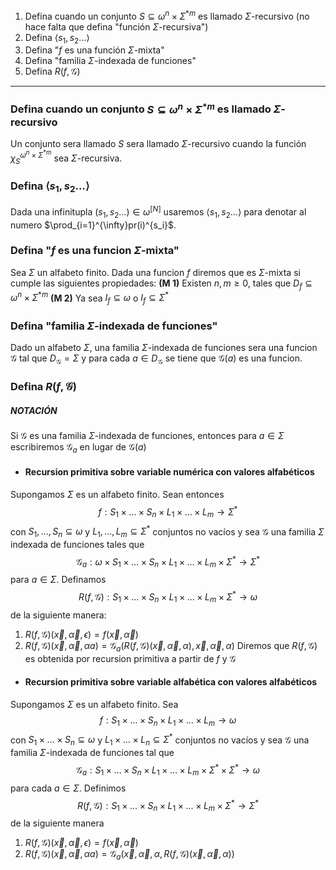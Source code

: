1. Defina cuando un conjunto $S\subseteq \omega^{n}\times\Sigma^{*m}$ es llamado $\Sigma$-recursivo (no hace falta que defina "función $\Sigma$-recursiva")
2. Defina $\langle s_1,s_2\dots\rangle$  
3. Defina "$f$ es una función $\Sigma$-mixta"
4. Defina "familia $\Sigma$-indexada de funciones"
5. Defina $R(f,\mathcal{G})$ 
---
### Defina cuando un conjunto $S\subseteq\omega^{n}\times\Sigma^{*m}$ es llamado $\Sigma$-recursivo
Un conjunto sera llamado $S$ sera llamado $\Sigma$-recursivo cuando la función $\chi ^{\omega^{n}\times\Sigma^{*m}}_S$ sea $\Sigma$-recursiva.
### Defina $\langle s_1,s_2\dots\rangle$
Dada una infinitupla $(s_1,s_2\dots)\in\omega^{[N]}$  usaremos $\langle s_1,s_2\dots\rangle$ para denotar al numero  $\prod_{i=1}^{\infty}pr(i)^{s_i}$.
### Defina "$f$ es una funcion $\Sigma$-mixta"
Sea $\Sigma$ un alfabeto finito. Dada una funcion $f$ diremos que es $\Sigma$-mixta si cumple las siguientes propiedades:
	**(M 1)** Existen $n,m\geq0$, tales que $D_f\subseteq\omega^{n}\times\Sigma^{*m}$ 
	**(M 2)** Ya sea $I_f\subseteq\omega$ o $I_f\subseteq\Sigma^*$ 
### Defina "familia $\Sigma$-indexada de funciones"
Dado un alfabeto $\Sigma$, una familia $\Sigma$-indexada de funciones sera una funcion $\mathcal{G}$ tal que $D_{\mathcal{G}}=\Sigma$ y para cada $a\in D_\mathcal{G}$ se tiene que $\mathcal{G}(a)$ es una funcion.
### Defina $R(f,\mathcal{G})$
##### NOTACIÓN
Si $\mathcal{G}$ es una familia $\Sigma$-indexada de funciones, entonces para $a \in \Sigma$ escribiremos $\mathcal{G}_a$ en lugar de $\mathcal{G}(a)$
- #### Recursion primitiva sobre variable numérica con valores alfabéticos
Supongamos $\Sigma$ es un alfabeto finito. Sean entonces $$
	f: S _{1}\times \dots\times S_{n}\times L _{1}\times\dots\times L_{m}\rightarrow \Sigma^{*}
	$$ con $S_{1}, \dots, S_{n}\subseteq \omega$ y  $L_{1},\dots, L_{m}\subseteq \Sigma^{*}$ conjuntos no vacíos y sea $\mathcal{G}$ una familia $\Sigma$ indexada de funciones tales que 
$$
\mathcal{G}_{a}: \omega \times S _{1}\times \dots\times S_{n}\times L _{1}\times\dots\times L_{m}\times\Sigma^{*}\rightarrow \Sigma^{*}
$$
para  $a \in \Sigma$. Definamos 
$$
R(f,\mathcal{G}): S _{1}\times \dots\times S_{n}\times L _{1}\times\dots\times L_{m}\times \Sigma^{*}\rightarrow \omega
$$
de la siguiente manera:
1. $R(f,\mathcal{G})(\vec{x},\vec{\alpha},\epsilon)=f(\vec{x},\vec{\alpha})$
2. $R(f,\mathcal{G})(\vec{x},\vec{\alpha},\alpha a)=\mathcal{G}_{a}(R(f,\mathcal{G})(\vec{x},\vec{\alpha},\alpha),\vec{x},\vec{\alpha},\alpha)$
Diremos que $R(f,\mathcal{G})$ es obtenida por recursion primitiva a partir de $f$ y $\mathcal{G}$

- #### Recursion primitiva sobre variable alfabética con valores alfabéticos
Supongamos $\Sigma$ es un alfabeto finito. Sea
$$
f: S _{1}\times \dots\times S_ n\times L _{1}\times\dots\times L_{m}\rightarrow \omega 
$$
con $S_{1}\times \dots\times S_{n}\subseteq\omega$  y  $L_{1}\times\dots\times L_{n} \subseteq\Sigma^{*}$ conjuntos no vacíos y sea $\mathcal{G}$ una familia $\Sigma$-indexada de funciones tal que  
$$
\mathcal{G}_{a}: S _{1}\times \dots\times S_{n}\times L _{1}\times\dots\times L_{m} \times \Sigma^{*}\times \Sigma^{*}\rightarrow \omega
$$
para cada $a\in\Sigma$. Definimos
$$
R(f,\mathcal{G}): S _{1}\times \dots\times S_{n}\times L _{1}\times\dots\times L_{m}\times\Sigma^*\rightarrow \Sigma^{*}
$$
de la siguiente manera
1. $R(f,\mathcal{G})( \vec{x},\vec{\alpha}, \epsilon)=f(\vec{x},\vec{\alpha})$
2. $R(f,\mathcal{G})(\vec{x},\vec{\alpha},\alpha a)=\mathcal{G}_{a}(\vec{x},\vec{\alpha},\alpha,R(f,\mathcal{G})(\vec{x},\vec{\alpha},\alpha))$
